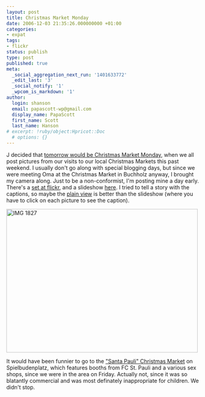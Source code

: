```yaml
---
layout: post
title: Christmas Market Monday
date: 2006-12-03 21:35:26.000000000 +01:00
categories:
- expat
tags:
- flickr
status: publish
type: post
published: true
meta:
  _social_aggregation_next_run: '1401633772'
  _edit_last: '3'
  _social_notify: '1'
  _wpcom_is_markdown: '1'
author:
  login: shanson
  email: papascott-wp@gmail.com
  display_name: PapaScott
  first_name: Scott
  last_name: Hanson
# excerpt: !ruby/object:Hpricot::Doc
  # options: {}
---
```

<p>J decided that <a href="http://www.jbittner.com/germany/2006/12/4-december-2006-is-christmas-market.html">tomorrow would be Christmas Market Monday</a>, when we all post pictures from our visits to our local Christmas Markets this past weekend. I usually don't go along with special blogging days, but since we were meeting Oma at the Christmas Market in Buchholz anyway, I brought my camera along. Just to be a non-conformist, I'm posting mine a day early. There's a <a href="http://flickr.com/photos/papascott/sets/72157594403825079/detail7">set at flickr</a>, and a slideshow <a href="http://flickr.com/photos/papascott/sets/72157594403825079/show/">here</a>. I tried to tell a story with the captions, so maybe the <a href="http://flickr.com/photos/papascott/sets/72157594403825079/detail/">plain view</a> is better than the slideshow (where you have to click on each picture to see the caption).</p>
<p><a href="http://flickr.com/photos/papascott/sets/72157594403825079/detail/" title="Photo Sharing"><img src="https://static.flickr.com/116/313145816_1459e156c7.jpg" width="500" height="375" alt="IMG 1827" /></a></p>
<p>It would have been funnier to go to the <a href="http://www.hamburg.de/event.do?cid=6513353">"Santa Pauli" Christmas Market</a> on Spielbudenplatz, which features booths from FC St. Pauli and a various sex shops, since we were in the area on Friday. Actually not, since it was so blatantly commercial and was most definately inappropriate for children. We didn't stop.</p>
